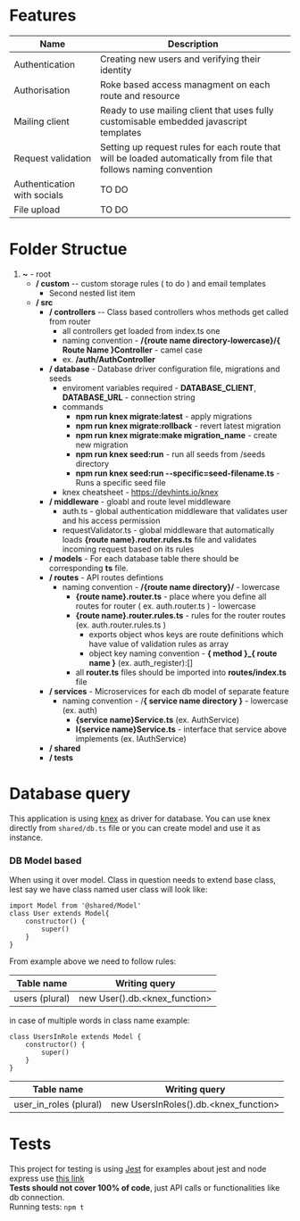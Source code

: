 # Features

|   Name         | Description |
| -------------- | ----------- | 
| Authentication | Creating new users and verifying their identity |
| Authorisation  | Roke based access managment on each route and resource |
| Mailing client | Ready to use mailing client that uses fully customisable                    embedded                            javascript templates |
| Request validation | Setting up request rules for each route that will be loaded                                  automatically from file that follows naming convention |
| Authentication with socials | TO DO |
| File upload | TO DO |


# Folder Structue 
1. **~** - root
     - **/ custom** -- custom storage rules ( to do ) and email templates
       - Second nested list item
     - **/ src**
       - **/ controllers** -- Class based controllers whos methods get called from router 
         - all controllers get loaded from index.ts one
         - naming convention - **/{route name directory-lowercase}/{ Route Name }Controller** - camel case 
         - ex. **/auth/AuthController**
       - **/ database** - Database driver configuration file, migrations and seeds
         - enviroment variables required - **DATABASE_CLIENT**, **DATABASE_URL** - connection string
         - commands
           - **npm run knex migrate:latest** - apply migrations
           - **npm run knex migrate:rollback** - revert latest migration
           - **npm run knex migrate:make migration_name** - create new migration
           - **npm run knex seed:run** - run all seeds from /seeds directory
           - **npm run knex seed:run --specific=seed-filename.ts** - Runs a specific seed file
          - knex cheatsheet - https://devhints.io/knex
       - **/ middleware** - gloabl and route level middleware
         - auth.ts - global authentication middleware that validates user and his access permission
         - requestValidator.ts - global middleware that automatically loads **{route name}.router.rules.ts**  file and validates incoming request based on its rules
       - **/ models** - For each database table there should be corresponding **ts** file.
       - **/ routes** - API routes defintions
         - naming convention - **/{route name directory}/** - lowercase
           - **{route name}.router.ts** - place where you define all routes for router ( ex. auth.router.ts ) - lowercase
           - **{route name}.router.rules.ts** - rules for the router routes (ex. auth.router.rules.ts )
             - exports object whos keys are route definitions which have value of validation rules as array
             - object key naming convention - **{ method }_{ route name }** (ex. auth_register):[] 
           -  all **router.ts** files should be imported into **routes/index.ts** file
       - **/ services** - Microservices for each db model of separate feature
         - naming convention - /**{ service name directory }** - lowercase  (ex. auth)
           - **{service name}Service.ts** (ex. AuthService)
           - **I{service name}Service.ts** - interface that service above implements (ex. IAuthService)
       - **/ shared**
       - **/ tests**

# Database query

This application is using [knex](https://knexjs.org/#Builder-knex) as driver for database. You can use knex directly
from `shared/db.ts` file or you can create model and use it as instance.

### DB Model based

When using it over model. Class in question needs to extend base class, lest say we have class named user class will
look like:

```
import Model from '@shared/Model'
class User extends Model{
    constructor() {
        super()
    }
}
```

From example above we need to follow rules:

| Table name     | Writing query                 |
| -------------- | ----------------------------- |
| users (plural) | new User().db.<knex_function> |

in case of multiple words in class name example:

```
class UsersInRole extends Model {
    constructor() {
        super()
    }
}
```

| Table name             | Writing query                         |
| ---------------------- | ------------------------------------- |
| user_in_roles (plural) | new UsersInRoles().db.<knex_function> |

# Tests

This project for testing is using [Jest](https://jestjs.io/docs/getting-started)
for examples about jest and node express
use [this link](https://www.albertgao.xyz/2017/05/24/how-to-test-expressjs-with-jest-and-supertest/) <br />
**Tests should not cover 100% of code**, just API calls or functionalities like
db connection.<br />
Running tests: `npm t`
